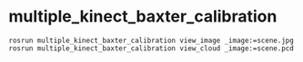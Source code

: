 # multiple_kinect_baxter_calibration

```
rosrun multiple_kinect_baxter_calibration view_image _image:=scene.jpg
rosrun multiple_kinect_baxter_calibration view_cloud _image:=scene.pcd
```
